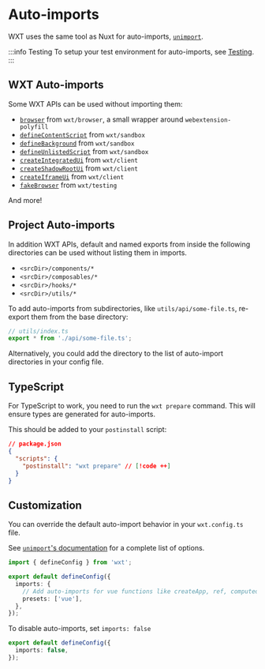 # Auto-imports

WXT uses the same tool as Nuxt for auto-imports, [`unimport`](https://github.com/unjs/unimport).

:::info Testing
To setup your test environment for auto-imports, see [Testing](/guide/testing).
:::

## WXT Auto-imports

Some WXT APIs can be used without importing them:

- [`browser`](/api/wxt/browser/variables/browser) from `wxt/browser`, a small wrapper around `webextension-polyfill`
- [`defineContentScript`](/api/wxt/sandbox/functions/defineContentScript) from `wxt/sandbox`
- [`defineBackground`](/api/wxt/sandbox/functions/defineBackground) from `wxt/sandbox`
- [`defineUnlistedScript`](/api/wxt/sandbox/functions/defineUnlistedScript) from `wxt/sandbox`
- [`createIntegratedUi`](/api/wxt/client/functions/createIntegratedUi) from `wxt/client`
- [`createShadowRootUi`](/api/wxt/client/functions/createShadowRootUi) from `wxt/client`
- [`createIframeUi`](/api/wxt/client/functions/createIframeUi) from `wxt/client`
- [`fakeBrowser`](/api/wxt/testing/variables/fakeBrowser) from `wxt/testing`

And more!

## Project Auto-imports

In addition WXT APIs, default and named exports from inside the following directories can be used without listing them in imports.

- `<srcDir>/components/*`
- `<srcDir>/composables/*`
- `<srcDir>/hooks/*`
- `<srcDir>/utils/*`

To add auto-imports from subdirectories, like `utils/api/some-file.ts`, re-export them from the base directory:

```ts
// utils/index.ts
export * from './api/some-file.ts';
```

Alternatively, you could add the directory to the list of auto-import directories in your config file.

## TypeScript

For TypeScript to work, you need to run the `wxt prepare` command. This will ensure types are generated for auto-imports.

This should be added to your `postinstall` script:

```json
// package.json
{
  "scripts": {
    "postinstall": "wxt prepare" // [!code ++]
  }
}
```

## Customization

You can override the default auto-import behavior in your `wxt.config.ts` file.

See [`unimport`'s documentation](https://github.com/unjs/unimport#configurations) for a complete list of options.

```ts
import { defineConfig } from 'wxt';

export default defineConfig({
  imports: {
    // Add auto-imports for vue functions like createApp, ref, computed, watch, toRaw, etc...
    presets: ['vue'],
  },
});
```

To disable auto-imports, set `imports: false`

```ts
export default defineConfig({
  imports: false,
});
```
